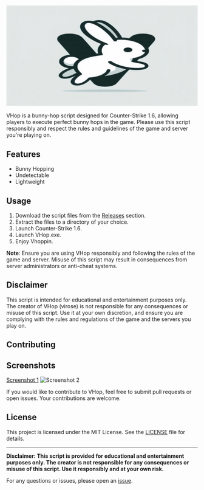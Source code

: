 ![VHop Banner](vhop-banner.jpeg)

VHop is a bunny-hop script designed for Counter-Strike 1.6, allowing players to execute perfect bunny hops in the game. Please use this script responsibly and respect the rules and guidelines of the game and server you're playing on.

## Features

- Bunny Hopping
- Undetectable
- Lightweight

## Usage

1. Download the script files from the [Releases](https://github.com/mountainofwhiteness/vhop/releases) section.
2. Extract the files to a directory of your choice.
3. Launch Counter-Strike 1.6.
4. Launch VHop.exe.
5. Enjoy Vhoppin.

**Note**: Ensure you are using VHop responsibly and following the rules of the game and server. Misuse of this script may result in consequences from server administrators or anti-cheat systems.

## Disclaimer

This script is intended for educational and entertainment purposes only. The creator of VHop (virose) is not responsible for any consequences or misuse of this script. Use it at your own discretion, and ensure you are complying with the rules and regulations of the game and the servers you play on.

## Contributing

## Screenshots

[Screenshot 1](screenshot1.png)
![Screenshot 2](screenshots/screenshot2.png)


If you would like to contribute to VHop, feel free to submit pull requests or open issues. Your contributions are welcome.

## License

This project is licensed under the MIT License. See the [LICENSE](LICENSE) file for details.

---

**Disclaimer: This script is provided for educational and entertainment purposes only. The creator is not responsible for any consequences or misuse of this script. Use it responsibly and at your own risk.**

For any questions or issues, please open an [issue](https://github.com/mountainofwhiteness/vhop/issues).
